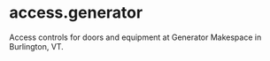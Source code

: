 access.generator
================

Access controls for doors and equipment at Generator Makespace in Burlington, VT.
